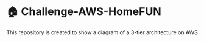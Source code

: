 # 🏠 Challenge-AWS-HomeFUN
This repository is created to show a diagram of a 3-tier architecture on AWS
